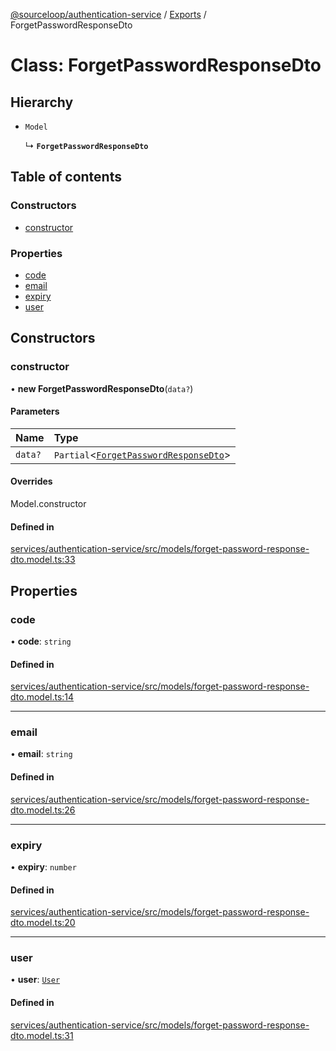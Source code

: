 [@sourceloop/authentication-service](../README.md) / [Exports](../modules.md) / ForgetPasswordResponseDto

# Class: ForgetPasswordResponseDto

## Hierarchy

- `Model`

  ↳ **`ForgetPasswordResponseDto`**

## Table of contents

### Constructors

- [constructor](ForgetPasswordResponseDto.md#constructor)

### Properties

- [code](ForgetPasswordResponseDto.md#code)
- [email](ForgetPasswordResponseDto.md#email)
- [expiry](ForgetPasswordResponseDto.md#expiry)
- [user](ForgetPasswordResponseDto.md#user)

## Constructors

### constructor

• **new ForgetPasswordResponseDto**(`data?`)

#### Parameters

| Name | Type |
| :------ | :------ |
| `data?` | `Partial`<[`ForgetPasswordResponseDto`](ForgetPasswordResponseDto.md)\> |

#### Overrides

Model.constructor

#### Defined in

[services/authentication-service/src/models/forget-password-response-dto.model.ts:33](https://github.com/codeweb05/repo1/blob/a4cf318/services/authentication-service/src/models/forget-password-response-dto.model.ts#L33)

## Properties

### code

• **code**: `string`

#### Defined in

[services/authentication-service/src/models/forget-password-response-dto.model.ts:14](https://github.com/codeweb05/repo1/blob/a4cf318/services/authentication-service/src/models/forget-password-response-dto.model.ts#L14)

___

### email

• **email**: `string`

#### Defined in

[services/authentication-service/src/models/forget-password-response-dto.model.ts:26](https://github.com/codeweb05/repo1/blob/a4cf318/services/authentication-service/src/models/forget-password-response-dto.model.ts#L26)

___

### expiry

• **expiry**: `number`

#### Defined in

[services/authentication-service/src/models/forget-password-response-dto.model.ts:20](https://github.com/codeweb05/repo1/blob/a4cf318/services/authentication-service/src/models/forget-password-response-dto.model.ts#L20)

___

### user

• **user**: [`User`](User.md)

#### Defined in

[services/authentication-service/src/models/forget-password-response-dto.model.ts:31](https://github.com/codeweb05/repo1/blob/a4cf318/services/authentication-service/src/models/forget-password-response-dto.model.ts#L31)
